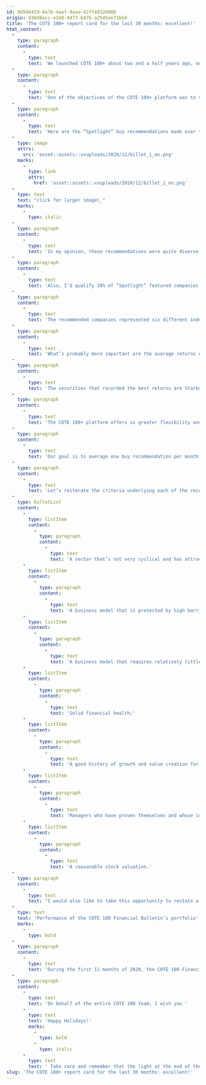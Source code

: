 ```yaml
---
id: 8d566419-8a7b-4aef-9aaa-42ff4032b08b
origin: d36d8acc-e348-4473-b476-a2545ee71bb9
title: 'The COTE 100+ report card for the last 30 months: excellent!'
html_content:
  -
    type: paragraph
    content:
      -
        type: text
        text: 'We launched COTE 100+ about two and a half years ago, on June 21, 2018.'
  -
    type: paragraph
    content:
      -
        type: text
        text: 'One of the objectives of the COTE 100+ platform was to submit more stock recommendations to our subscribers. We presented 25 securities to our readers in the last 30 months, which brings us close to our goal of averaging one stock recommendation per month. Of those 25 Spotlights, 24 were buy recommendations.'
  -
    type: paragraph
    content:
      -
        type: text
        text: 'Here are the “Spotlight” buy recommendations made over the past 30 months:'
  -
    type: image
    attrs:
      src: 'asset::assets::vxuploads/2020/12/billet_1_en.png'
    marks:
      -
        type: link
        attrs:
          href: 'asset::assets::vxuploads/2020/12/billet_1_en.png'
  -
    type: text
    text: "click for larger image\_"
    marks:
      -
        type: italic
  -
    type: paragraph
    content:
      -
        type: text
        text: 'In my opinion, these recommendations were quite diverse and offered a bit of everything to investors. Thirteen of the recommendations related to US securities, nine to Canadian securities and two to securities of foreign companies (outside of North America).'
  -
    type: paragraph
    content:
      -
        type: text
        text: 'Also, I’d qualify 38% of “Spotlight” featured companies as mid-cap (US $5 billion or less), the rest featured large-cap companies. The largest recommended company, Berkshire Hathaway, currently has a market cap of nearly US$535 billion; the smallest one, Solium Capital, had a market value of approximately C$600 million at the time of our recommendation.'
  -
    type: paragraph
    content:
      -
        type: text
        text: 'The recommended companies represented six different industries: 25% in the industrial sector, 25% in the financial sector, 21% in technology, 13% in consumer discretionary, 13% in consumer staples and 4% in the health sector. As you know, because we’re long-term investors, we’ve little interest in highly cyclical companies, which generally causes us to avoid companies in the natural resources sector.'
  -
    type: paragraph
    content:
      -
        type: text
        text: 'What’s probably more important are the average returns obtained by these 24 recommendations. Of the 24 recommended stocks, only four (17%) have so far recorded a negative return compared to their price at the time of publication. And these are minor declines, the worst being a 7.2% drop. Sixteen of them (67%) had a return of 10% or more. An investor who would have invested $10,000 in each of the 24 recommended stocks would today have a portfolio worth $295,573, which equates to a 23.2% return (excluding dividends). Furthermore, several were recommended before the pandemic.'
  -
    type: paragraph
    content:
      -
        type: text
        text: 'The securities that recorded the best returns are Starbucks (up 93.9%), Solium Capital (up 86.8%), following a takeover bid, Texas Roadhouse (up 69.2%), recommended in April at the pandemic dip in the market, and Richelieu Hardware (up 50.4%).'
  -
    type: paragraph
    content:
      -
        type: text
        text: 'The COTE 100+ platform offers us greater flexibility and allows us to propose more securities recommendations to PLATINUM subscribers and to regularly present the analysis of a security suggested by our subscribers via the “COTE 100 on demand” feature. We presented 17 “COTE 100 on demand” reports, most of which resulted in hold recommendations, two led to buy recommendations and two to sell recommendations. The fact of not systematically buying each recommended security in the COTE 100 Financial Bulletin portfolio gives us greater flexibility than in the past, when we added each of the recommended securities to the portfolio, which, in some ways, is contrary to our philosophy of long-term investing.'
  -
    type: paragraph
    content:
      -
        type: text
        text: 'Our goal is to average one buy recommendation per month to our COTE 100+ Platinum subscribers. This goal is more difficult to achieve when the markets are relatively expensive, as they are now. However, I believe that this goal is beneficial to both our subscribers and our private wealth management clients as it forces us to continually seek opportunities in the stock markets. It encourages us to look outside North America for attractive opportunities for our investors.'
  -
    type: paragraph
    content:
      -
        type: text
        text: 'Let’s reiterate the criteria underlying each of the recommendations that we present to you:'
  -
    type: bulletList
    content:
      -
        type: listItem
        content:
          -
            type: paragraph
            content:
              -
                type: text
                text: 'A sector that’s not very cyclical and has attractive long-term growth potential;'
      -
        type: listItem
        content:
          -
            type: paragraph
            content:
              -
                type: text
                text: 'A business model that is protected by high barriers to entry;'
      -
        type: listItem
        content:
          -
            type: paragraph
            content:
              -
                type: text
                text: 'A business model that requires relatively little capital or has demonstrated its ability to generate significant free cash flow;'
      -
        type: listItem
        content:
          -
            type: paragraph
            content:
              -
                type: text
                text: 'Solid financial health;'
      -
        type: listItem
        content:
          -
            type: paragraph
            content:
              -
                type: text
                text: 'A good history of growth and value creation for shareholders;'
      -
        type: listItem
        content:
          -
            type: paragraph
            content:
              -
                type: text
                text: 'Managers who have proven themselves and whose interests are aligned with those of the shareholders;'
      -
        type: listItem
        content:
          -
            type: paragraph
            content:
              -
                type: text
                text: 'A reasonable stock valuation.'
  -
    type: paragraph
    content:
      -
        type: text
        text: "I would also like to take this opportunity to restate a fact that many investors forget too easily: you don't always have to be right to be successful on the stock market. I think that you just need to be right a little more often than you’re wrong. The key is to not lose too much when you’re wrong. We look forward to continuing to provide you with great recommendations in the months to come."
  -
    type: text
    text: 'Performance of the COTE 100 Financial Bulletin’s portfolio'
    marks:
      -
        type: bold
  -
    type: paragraph
    content:
      -
        type: text
        text: 'During the first 11 months of 2020, the COTE 100 Financial Bulletin portfolio, a real portfolio, posted a return of 13.0%, which we consider very satisfactory. Since its inception in 1988, this portfolio has recorded an annual compound return of 11.96%. An initial investment of $100,000 in 1988 would be worth nearly $4.17 million today.'
  -
    type: paragraph
    content:
      -
        type: text
        text: 'On behalf of the entire COTE 100 team, I wish you '
      -
        type: text
        text: 'Happy Holidays!'
        marks:
          -
            type: bold
          -
            type: italic
      -
        type: text
        text: ' Take care and remember that the light at the end of the tunnel is getting brighter: we’ll have a vaccine in 2021 and can soon resume our normal lives.'
slug: 'The COTE 100+ report card for the last 30 months: excellent!'
---
```


